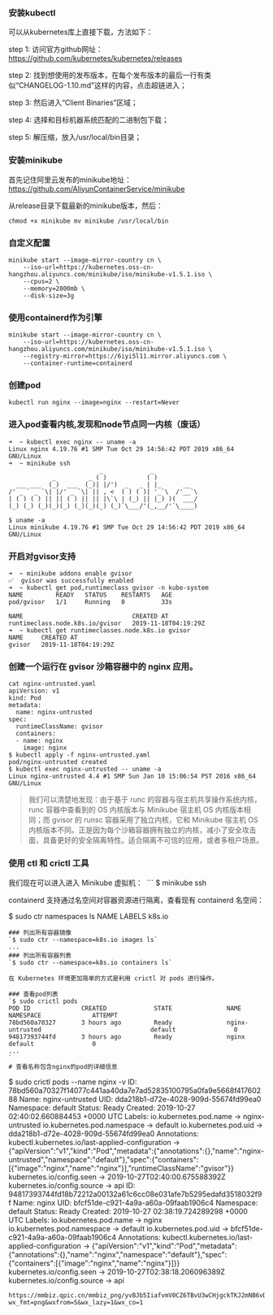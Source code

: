 ### 安装kubectl
可以从kubernetes库上直接下载，方法如下：

step 1: 访问官方github网址：https://github.com/kubernetes/kubernetes/releases

step 2: 找到想使用的发布版本，在每个发布版本的最后一行有类似“CHANGELOG-1.10.md”这样的内容，点击超链进入；

step 3: 然后进入“Client Binaries”区域；

step 4: 选择和目标机器系统匹配的二进制包下载；

step 5: 解压缩，放入/usr/local/bin目录；

### 安装minikube
首先记住阿里云发布的minikube地址：https://github.com/AliyunContainerService/minikube

从release目录下载最新的minikube版本，然后：

`chmod +x minikube
mv minikube /usr/local/bin`



### 自定义配置
```
minikube start --image-mirror-country cn \
    --iso-url=https://kubernetes.oss-cn-hangzhou.aliyuncs.com/minikube/iso/minikube-v1.5.1.iso \
    --cpus=2 \
    --memory=2000mb \
    --disk-size=3g
```


### 使用containerd作为引擎
```
minikube start --image-mirror-country cn \
    --iso-url=https://kubernetes.oss-cn-hangzhou.aliyuncs.com/minikube/iso/minikube-v1.5.1.iso \
    --registry-mirror=https://6iyi5l11.mirror.aliyuncs.com \
    --container-runtime=containerd
```

### 创建pod
```
kubectl run nginx --image=nginx --restart=Never
```
### 进入pod查看内核,发现和node节点同一内核（废话）
```
➜  ~ kubectl exec nginx -- uname -a                 
Linux nginx 4.19.76 #1 SMP Tue Oct 29 14:56:42 PDT 2019 x86_64 GNU/Linux
➜  ~ minikube ssh
                         _             _            
            _         _ ( )           ( )           
  ___ ___  (_)  ___  (_)| |/')  _   _ | |_      __  
/' _ ` _ `\| |/' _ `\| || , <  ( ) ( )| '_`\  /'__`\
| ( ) ( ) || || ( ) || || |\`\ | (_) || |_) )(  ___/
(_) (_) (_)(_)(_) (_)(_)(_) (_)`\___/'(_,__/'`\____)

$ uname -a
Linux minikube 4.19.76 #1 SMP Tue Oct 29 14:56:42 PDT 2019 x86_64 GNU/Linux

```
### 开启对gvisor支持
```
➜  ~ minikube addons enable gvisor
✅  gvisor was successfully enabled
➜  ~ kubectl get pod,runtimeclass gvisor -n kube-system
NAME         READY   STATUS    RESTARTS   AGE
pod/gvisor   1/1     Running   0          33s

NAME                              CREATED AT
runtimeclass.node.k8s.io/gvisor   2019-11-18T04:19:29Z
➜  ~ kubectl get runtimeclasses.node.k8s.io gvisor     
NAME     CREATED AT
gvisor   2019-11-18T04:19:29Z
```
### 创建一个运行在 gvisor 沙箱容器中的 nginx 应用。
```
cat nginx-untrusted.yaml
apiVersion: v1
kind: Pod
metadata:
  name: nginx-untrusted
spec:
  runtimeClassName: gvisor
  containers:
  - name: nginx
    image: nginx
$ kubectl apply -f nginx-untrusted.yaml
pod/nginx-untrusted created
$ kubectl exec nginx-untrusted -- uname -a
Linux nginx-untrusted 4.4 #1 SMP Sun Jan 10 15:06:54 PST 2016 x86_64 GNU/Linux
```
> 我们可以清楚地发现：由于基于 runc 的容器与宿主机共享操作系统内核，runc 容器中查看到的 OS 内核版本与 Minikube 宿主机 OS 内核版本相同；而 gvisor 的 runsc 容器采用了独立内核，它和 Minikube 宿主机 OS 内核版本不同。正是因为每个沙箱容器拥有独立的内核，减小了安全攻击面，具备更好的安全隔离特性。适合隔离不可信的应用，或者多租户场景。

### 使用 ctl 和 crictl 工具


我们现在可以进入进入 Minikube 虚拟机：
 ```
$ minikube ssh

containerd 支持通过名空间对容器资源进行隔离，查看现有 containerd 名空间：

$ sudo ctr namespaces ls
NAME   LABELS
k8s.io
```
### 列出所有容器镜像
`$ sudo ctr --namespace=k8s.io images ls`
...
### 列出所有容器列表
`$ sudo ctr --namespace=k8s.io containers ls`

在 Kubernetes 环境更加简单的方式是利用 crictl 对 pods 进行操作。

### 查看pod列表
`$ sudo crictl pods
POD ID              CREATED             STATE               NAME                                         NAMESPACE              ATTEMPT
78bd560a70327       3 hours ago         Ready               nginx-untrusted                              default                0
94817393744fd       3 hours ago         Ready               nginx                                        default                0
...
`
# 查看名称包含nginx的pod的详细信息
```
$ sudo crictl pods --name nginx -v
ID: 78bd560a70327f14077c441aa40da7e7ad52835100795a0fa9e5668f41760288
Name: nginx-untrusted
UID: dda218b1-d72e-4028-909d-55674fd99ea0
Namespace: default
Status: Ready
Created: 2019-10-27 02:40:02.660884453 +0000 UTC
Labels:
    io.kubernetes.pod.name -> nginx-untrusted
    io.kubernetes.pod.namespace -> default
    io.kubernetes.pod.uid -> dda218b1-d72e-4028-909d-55674fd99ea0
Annotations:
    kubectl.kubernetes.io/last-applied-configuration -> {"apiVersion":"v1","kind":"Pod","metadata":{"annotations":{},"name":"nginx-untrusted","namespace":"default"},"spec":{"containers":[{"image":"nginx","name":"nginx"}],"runtimeClassName":"gvisor"}}
    kubernetes.io/config.seen -> 2019-10-27T02:40:00.675588392Z
    kubernetes.io/config.source -> api
ID: 94817393744fd18b72212a00132a61c6cc08e031afe7b5295edafd3518032f9f
Name: nginx
UID: bfcf51de-c921-4a9a-a60a-09faab1906c4
Namespace: default
Status: Ready
Created: 2019-10-27 02:38:19.724289298 +0000 UTC
Labels:
    io.kubernetes.pod.name -> nginx
    io.kubernetes.pod.namespace -> default
    io.kubernetes.pod.uid -> bfcf51de-c921-4a9a-a60a-09faab1906c4
Annotations:
    kubectl.kubernetes.io/last-applied-configuration -> {"apiVersion":"v1","kind":"Pod","metadata":{"annotations":{},"name":"nginx","namespace":"default"},"spec":{"containers":[{"image":"nginx","name":"nginx"}]}}
    kubernetes.io/config.seen -> 2019-10-27T02:38:18.206096389Z
    kubernetes.io/config.source -> api
```
https://mmbiz.qpic.cn/mmbiz_png/yvBJb5IiafvmV0CZ6TBvU3wCHjgckTKJ2mNB6vDcOvq2UGeG1R3Mt7UJJaCKGfiabiblEP70tKqxgyjlDaJpPZSOQ/640?wx_fmt=png&wxfrom=5&wx_lazy=1&wx_co=1
